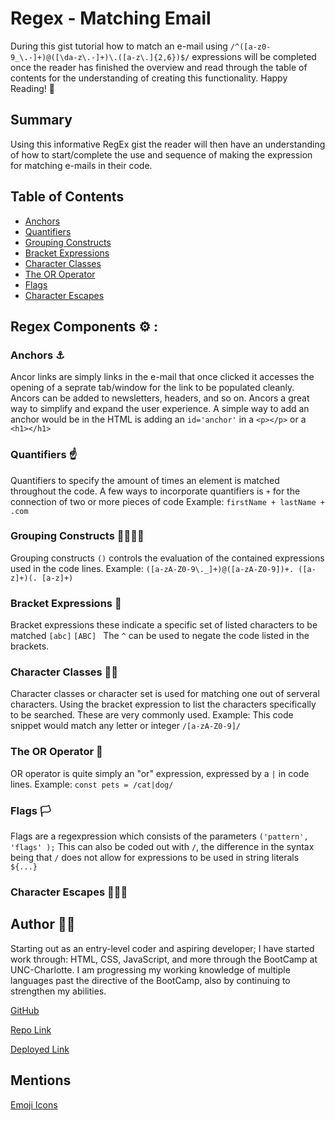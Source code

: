 # Regex - Matching Email

During this gist tutorial how to match an e-mail using `/^([a-z0-9_\.-]+)@([\da-z\.-]+)\.([a-z\.]{2,6})$/` expressions will be completed once the reader has finished the overview and read through the table of contents for the understanding of creating this functionality.
Happy Reading! 📖

## Summary

Using this informative RegEx gist the reader will then have an understanding of how to start/complete the use and sequence of making the expression for matching e-mails in their code.

## Table of Contents

- [Anchors](#anchors)
- [Quantifiers](#quantifiers)
- [Grouping Constructs](#grouping-constructs)
- [Bracket Expressions](#bracket-expressions)
- [Character Classes](#character-classes)
- [The OR Operator](#the-or-operator)
- [Flags](#flags)
- [Character Escapes](#character-escapes)

## Regex Components ⚙️ :

### Anchors ⚓
Ancor links are simply links in the e-mail that once clicked it accesses the opening of a seprate tab/window for the link to be populated cleanly. Ancors can be added to newsletters, headers, and so on. Ancors a great way to simplify and expand the user experience.
A simple way to add an anchor would be in the HTML is adding an ``id='anchor'`` in a ``<p></p>`` or a ``<h1></h1>``
### Quantifiers ☝️
Quantifiers to specify the amount of times an element is matched throughout the code. 
A few ways to incorporate quantifiers is ``+`` for the connection of two or more pieces of code 
Example: `` firstName + lastName + .com ``
### Grouping Constructs 👨‍👩‍👦‍👦
Grouping constructs `` () `` controls the evaluation of the contained expressions used in the code lines. 
Example: `` ([a-zA-Z0-9\._]+)@([a-zA-Z0-9])+. ([a-z]+)(. [a-z]+) ``
### Bracket Expressions 😬
Bracket expressions these indicate a specific set of listed characters to be matched `` [abc] `` ``[ABC] ``
The `` ^ `` can be used to negate the code listed in the brackets.
### Character Classes 👨‍🏫
Character classes or character set is used for matching one out of serveral characters. Using the bracket expression to list the characters specifically to be searched.
These are very commonly used.
Example: This code snippet would match any letter or integer
`` /[a-zA-Z0-9]/ ``
### The OR Operator 🔧
OR operator is quite simply an "or" expression, expressed by a `` | `` in code lines. 
Example: `` const pets = /cat|dog/ ``
### Flags 🏳️
Flags are a regexpression which consists of the parameters `` ('pattern', 'flags' ); `` 
This can also be coded out with `` / ``, the difference in the syntax being that  `` / `` does not allow for expressions to be used in string literals `` ${...} `` 
### Character Escapes 🏃🏻‍♀️

## Author ✍🏼

Starting out as an entry-level coder and aspiring developer; I have started work through: HTML, CSS, JavaScript, and more through the BootCamp at UNC-Charlotte. I am progressing my working knowledge of multiple languages past the directive of the BootCamp, also by continuing to strengthen my abilities.

[GitHub](#https://github.com/KEINance)

[Repo Link](#https://github.com/KEINance/regex)

[Deployed Link](#https://keinance.github.io/regex/)

## Mentions
[Emoji Icons](#https://emojidb.org/components-emojis?user_typed_query=1&utm_source=user_search)